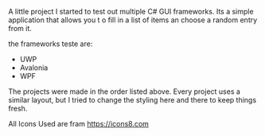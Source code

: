 A little project I started to test out multiple C# GUI frameworks.
Its a simple application that allows you t o fill in a list of items an choose a random entry from it.

the frameworks teste are:

 - UWP 
 - Avalonia
 - WPF

The projects were made in the order listed above. 
Every project uses a similar layout, but I tried to change the styling here and there to keep things fresh.

All Icons Used are fram https://icons8.com
